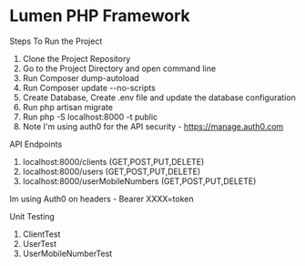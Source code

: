 # Lumen PHP Framework

Steps To Run the Project

1. Clone the Project Repository
2. Go to the Project Directory  and open command line
3. Run Composer dump-autoload 
4. Run Composer update --no-scripts
5. Create Database, Create .env file and update the database configuration
6. Run php artisan migrate
7. Run php -S localhost:8000 -t public
8. Note I'm using auth0 for the API security - https://manage.auth0.com



API Endpoints

1. localhost:8000/clients (GET,POST,PUT,DELETE)
2. localhost:8000/users (GET,POST,PUT,DELETE)
2. localhost:8000/userMobileNumbers (GET,POST,PUT,DELETE)

Im using Auth0 on headers - Bearer XXXX=token


Unit Testing

1. ClientTest
2. UserTest
3. UserMobileNumberTest
